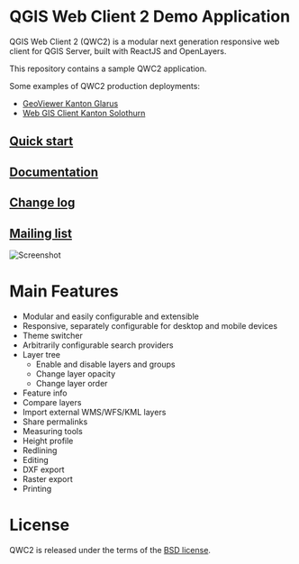 QGIS Web Client 2 Demo Application
==================================

QGIS Web Client 2 (QWC2) is a modular next generation responsive web client for QGIS Server, built with ReactJS and OpenLayers.

This repository contains a sample QWC2 application.

Some examples of QWC2 production deployments:

- [GeoViewer Kanton Glarus](https://map.geo.gl.ch/)
- [Web GIS Client Kanton Solothurn](https://geo.so.ch/map/)

## [Quick start](https://github.com/qgis/qwc2-demo-app/blob/master/doc/QWC2_Documentation.md#quick-start)
## [Documentation](https://github.com/qgis/qwc2-demo-app/blob/master/doc/QWC2_Documentation.md)
## [Change log](https://github.com/qgis/qwc2-demo-app/blob/master/ChangeLog.md)
## [Mailing list](https://lists.osgeo.org/mailman/listinfo/qgis-qwc2)

![Screenshot](https://github.com/qgis/qwc2-demo-app/blob/gh-pages/Screenshot.jpg?raw=true)

# Main Features

- Modular and easily configurable and extensible
- Responsive, separately configurable for desktop and mobile devices
- Theme switcher
- Arbitrarily configurable search providers
- Layer tree
  * Enable and disable layers and groups
  * Change layer opacity
  * Change layer order
- Feature info
- Compare layers
- Import external WMS/WFS/KML layers
- Share permalinks
- Measuring tools
- Height profile
- Redlining
- Editing
- DXF export
- Raster export
- Printing

# License

QWC2 is released under the terms of the [BSD license](https://github.com/qgis/qwc2-demo-app/blob/master/LICENSE).
